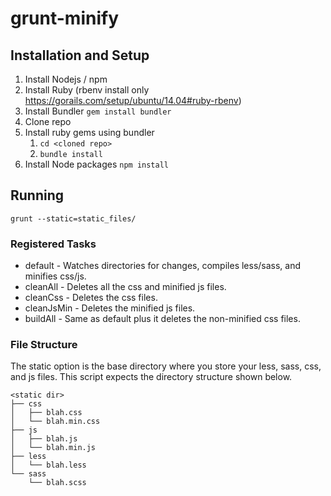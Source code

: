 # grunt-minify

## Installation and Setup
1. Install Nodejs / npm
2. Install Ruby (rbenv install only https://gorails.com/setup/ubuntu/14.04#ruby-rbenv)
3. Install Bundler `gem install bundler`
4. Clone repo
3. Install ruby gems using bundler
    1. `cd <cloned repo>`
    2. `bundle install`
5. Install Node packages `npm install`

## Running
`grunt --static=static_files/`

### Registered Tasks
* default - Watches directories for changes, compiles less/sass, and minifies css/js.
* cleanAll - Deletes all the css and minified js files.
* cleanCss - Deletes the css files.
* cleanJsMin - Deletes the minified js files.
* buildAll - Same as default plus it deletes the non-minified css files.

### File Structure
The static option is the base directory where you store your less, sass, css, and js files. This script expects the directory structure shown below.

    <static dir>
    ├── css
    │   ├── blah.css
    │   └── blah.min.css
    ├── js
    │   ├── blah.js
    │   └── blah.min.js
    ├── less
    │   └── blah.less
    └── sass
        └── blah.scss
